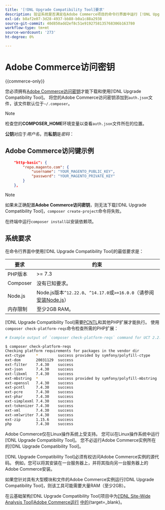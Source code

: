 ```yaml
---
title: '[!DNL Upgrade Compatibility Tool]要求'
description: 验证系统是否满足在Adobe Commerce项目的命令行界面中运行 [!DNL Upgrade Compatibility Tool] 的必要要求。
exl-id: b8af2e07-3d28-4937-bb88-b0a1c88a2938
source-git-commit: 40d850add2ef8c51e9192758135768306b163780
workflow-type: tm+mt
source-wordcount: '273'
ht-degree: 0%

---
```


# Adobe Commerce访问密钥

{{commerce-only}}

您必须拥有[Adobe Commerce访问密钥](https://developer.adobe.com/commerce/marketplace/guides/sellers/profile-information/#access-keys)才能下载和使用[!DNL Upgrade Compatibility Tool]。 将您的Adobe Commerce访问密钥添加到`auth.json`文件，该文件默认位于`~/.composer`。

>[!NOTE]
>
>检查您的&#x200B;**COMPOSER_HOME**&#x200B;环境变量以查看`auth.json`文件所在的位置。

**公钥**&#x200B;对应于&#x200B;_用户名_，而&#x200B;**私钥**&#x200B;是&#x200B;_密码_：

## Adobe Commerce访问键示例

```json
    "http-basic": {
        "repo.magento.com": {
            "username": "YOUR_MAGENTO_PUBLIC_KEY",
            "password": "YOUR_MAGENTO_PRIVATE_KEY"
        }
    },
```

>[!NOTE]
>
> 如果未正确配置&#x200B;**Adobe Commerce访问密钥**，则无法下载[!DNL Upgrade Compatibility Tool]，`composer create-project`命令将失败。

在终端中运行`composer install`以安装依赖项。

## 系统要求

在命令行界面中使用[!DNL Upgrade Compatibility Tool]的最低要求是：

| **要求** | **约束** |
|----------------|-----------------|
| PHP版本 | >= 7.3 |
| Composer | 没有已知要求。 |
| Node.js | Node.js版本`^12.22.0`、`^14.17.0`或`>=16.0.0`（请参阅[安装Node.js](https://nodejs.org/en/learn/getting-started/how-to-install-nodejs)） |
| 内存限制 | 至少2GB RAM。 |

[!DNL Upgrade Compatibility Tool]需要[PCNTL](https://www.php.net/manual/en/book.pcntl.php)和其他PHP扩展才能执行。 使用`composer check-platform-reqs`命令检查所需的PHP扩展：

```bash
# Example output of `composer check-platform-reqs` command for UCT 2.2.6 and PHP 7.4:

$ composer check-platform-reqs
Checking platform requirements for packages in the vendor dir
ext-ctype     *         success provided by symfony/polyfill-ctype
ext-dom       20031129  success
ext-filter    7.4.30    success
ext-json      7.4.30    success
ext-libxml    7.4.30    success
ext-mbstring  *         success provided by symfony/polyfill-mbstring
ext-openssl   7.4.30    success
ext-pcntl     7.4.30    success
ext-pcre      7.4.30    success
ext-phar      7.4.30    success
ext-simplexml 7.4.30    success
ext-tokenizer 7.4.30    success
ext-xml       7.4.30    success
ext-xmlwriter 7.4.30    success
ext-zip       1.15.6    success
php           7.4.30    success
```

Adobe Commerce仅在Linux操作系统上受支持。 您可以在Linux操作系统中运行[!DNL Upgrade Compatibility Tool]。 您不必运行Adobe Commerce实例所在的[!DNL Upgrade Compatibility Tool]。

[!DNL Upgrade Compatibility Tool]必须有权访问Adobe Commerce实例的源代码。 例如，您可以将其安装在一台服务器上，并将其指向另一台服务器上的Adobe Commerce安装。

如果您针对具有大型模块和文件的Adobe Commerce实例运行[!DNL Upgrade Compatibility Tool]，则该工具可能需要大量RAM（至少2GB）。

在云基础架构[!DNL Upgrade Compatibility Tool]项目中为[[!DNL Site-Wide Analysis Tool]Adobe Commerce运行](https://experienceleague.adobe.com/docs/commerce-operations/upgrade-guide/upgrade-compatibility-tool/use-upgrade-compatibility-tool/integrate-analysis-tool.html?lang=zh-Hans) [中的](https://experienceleague.adobe.com/docs/commerce-cloud-service/user-guide/project/overview.html?lang=zh-Hans){target=_blank}。
